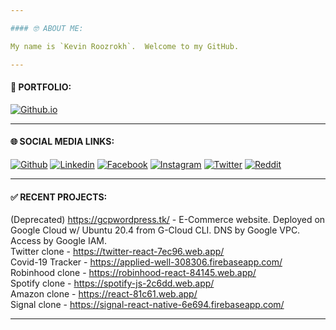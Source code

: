```yaml
---

#### 🤓 ABOUT ME:

My name is `Kevin Roozrokh`.  Welcome to my GitHub.

---
```

#### 🎯 PORTFOLIO:

[![Github.io](https://img.shields.io/badge/-Github.io-black?style=flat-square&logo=Github&logoColor=white)](https://kevinroozrokh.github.io/)

---
#### 🌐 SOCIAL MEDIA LINKS:
[![Github](https://img.shields.io/badge/-Github-gray?style=flat-square&logo=Github&logoColor=white)](https://github.com/KevinRoozrokh)
[![Linkedin](https://img.shields.io/badge/-LinkedIn-darkblue?style=flat-square&logo=Linkedin&logoColor=white)](https://www.linkedin.com/in/kevin-roozrokh/)
[![Facebook](https://img.shields.io/badge/-Facebook-blue?style=flat-square&logo=Facebook&logoColor=white)](https://www.facebook.com/kevinkayvan/)
[![Instagram](https://img.shields.io/badge/-Instagram-red?style=flat-square&logo=Instagram&logoColor=white)](https://www.instagram.com/donkayvan/)
[![Twitter](https://img.shields.io/badge/-Twitter-teal?style=flat-square&logo=Twitter&logoColor=white)](https://twitter.com/kevinkayvan)
[![Reddit](https://img.shields.io/badge/-reddit-orange?style=flat-square&logo=reddit&logoColor=white)](https://www.reddit.com/user/KevinKayvan)

---
#### ✅ RECENT PROJECTS:

(Deprecated) https://gcpwordpress.tk/ - E-Commerce website. Deployed on Google Cloud w/ Ubuntu 20.4 from G-Cloud CLI. DNS by Google VPC. Access by Google IAM.<br> 
Twitter clone - https://twitter-react-7ec96.web.app/  <br>
Covid-19 Tracker - https://applied-well-308306.firebaseapp.com/  <br>
Robinhood clone - https://robinhood-react-84145.web.app/  <br>
Spotify clone - https://spotify-js-2c6dd.web.app/ <br>
Amazon clone - https://react-81c61.web.app/ <br>
Signal clone - https://signal-react-native-6e694.firebaseapp.com/  


---
<!--
**KevinRoozrokh/KevinRoozrokh** is a ✨ _special_ ✨ repository because its `README.md` (this file) appears on your GitHub profile.

Here are some ideas to get you started:

- 🔭 I’m currently working on ...
- 🌱 I’m currently learning ...
- 👯 I’m looking to collaborate on ...
- 🤔 I’m looking for help with ...
- 💬 Ask me about ...
- 📫 How to reach me: ...
- 😄 Pronouns: ...
- ⚡ Fun fact: ...
-->
